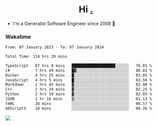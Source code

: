 <h1 align="center">Hi <a href="https://www.hackerrank.com/erasmosaraujo">.</a></h1>
 
- I'm a Generalist Software Engineer  since 2008 🚀
<!--  
<p align="left">
  <a href="https://github.com/erasmosoares/github-readme-stats">
    <img
      align="center"
      src="https://github-readme-stats.vercel.app/api/top-langs/?username=erasmosoares&theme=radical&layout=compact"
    />
  </a>
  <a href="https://github.com/erasmosoares/github-readme-stats">
    [![Harlok's WakaTime stats](https://github-readme-stats.vercel.app/api/wakatime?username=ffflabs)](https://github.com/anuraghazra/github-readme-stats)
  </a>
</p>

<!--
 ### Repo 
 
<p align="left">
 <a href="https://github.com/erasmosoares/github-readme-stats">
    <img
      align="center"
      height="165"
      src="https://github-readme-stats.vercel.app/api/pin?username=erasmosoares&repo=sample-node&title_color=fff&icon_color=f9f9f9&text_color=9f9f9f&bg_color=151515"
    />
  </a>
  <a href="https://github.com/erasmosoares/github-readme-stats">
    <img
      align="center"
      height="165"
      src="https://github-readme-stats.vercel.app/api/pin?username=erasmosoares&repo=sample-node&title_color=fff&icon_color=f9f9f9&text_color=9f9f9f&bg_color=151515"
    />
  </a>
</p>
-->

 ### Wakatime 

<!--START_SECTION:waka-->

```txt
From: 07 January 2023 - To: 07 January 2024

Total Time: 114 hrs 29 mins

TypeScript   87 hrs 8 mins   ███████████████████░░░░░░   76.01 %
C#           7 hrs 49 mins   █▓░░░░░░░░░░░░░░░░░░░░░░░   06.82 %
Docker       4 hrs 25 mins   █░░░░░░░░░░░░░░░░░░░░░░░░   03.85 %
JavaScript   4 hrs 5 mins    █░░░░░░░░░░░░░░░░░░░░░░░░   03.56 %
Markdown     2 hrs 45 mins   ▓░░░░░░░░░░░░░░░░░░░░░░░░   02.40 %
C++          2 hrs 34 mins   ▓░░░░░░░░░░░░░░░░░░░░░░░░   02.25 %
Python       2 hrs 19 mins   ▓░░░░░░░░░░░░░░░░░░░░░░░░   02.03 %
JSON         1 hr 16 mins    ▒░░░░░░░░░░░░░░░░░░░░░░░░   01.11 %
YAML         38 mins         ░░░░░░░░░░░░░░░░░░░░░░░░░   00.57 %
GDScript3    18 mins         ░░░░░░░░░░░░░░░░░░░░░░░░░   00.26 %
```

<!--END_SECTION:waka-->

![](https://komarev.com/ghpvc/?username=erasmosoares&color=brightgreen)
